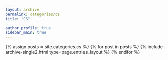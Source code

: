 ```yaml
---
layout: archive
permalink: categories/cs
title: "CS"

author_profile: true
sidebar_main: true
---
```


{% assign posts = site.categories.cs %}
{% for post in posts %} {% include archive-single2.html type=page.entries_layout %} {% endfor %}  